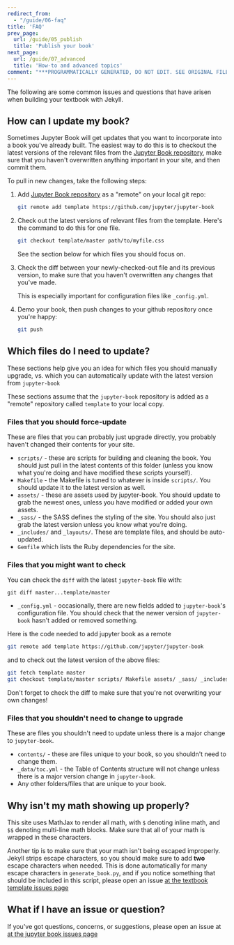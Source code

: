 ```yaml
---
redirect_from:
  - "/guide/06-faq"
title: 'FAQ'
prev_page:
  url: /guide/05_publish
  title: 'Publish your book'
next_page:
  url: /guide/07_advanced
  title: 'How-to and advanced topics'
comment: "***PROGRAMMATICALLY GENERATED, DO NOT EDIT. SEE ORIGINAL FILES IN /content***"
---
```

The following are some common issues and questions that have arisen when
building your textbook with Jekyll.

## How can I update my book?

Sometimes Jupyter Book will get updates that you want to incorporate into
a book you've already built. The easiest way to do this is to checkout the latest
versions of the relevant files from the [Jupyter Book repository](https://github.com/jupyter/jupyter-book),
make sure that you haven't overwritten anything important in your site, and then commit them.

To pull in new changes, take the following steps:

1. Add [Jupyter Book repository](https://github.com/jupyter/jupyter-book) as a "remote" on your local git repo:

   ```bash
   git remote add template https://github.com/jupyter/jupyter-book
   ```

2. Check out the latest versions of relevant files from the template. Here's the command to do this for one file.

   ```bash
   git checkout template/master path/to/myfile.css
   ```

   See the section below for which files you should focus on.

3. Check the diff between your newly-checked-out file and its previous version, to make sure that
   you haven't overwritten any changes that you've made.

   This is especially important for configuration files like `_config.yml`.

4. Demo your book, then push changes to your github repository once you're happy:

   ```bash
   git push
   ```

## Which files do I need to update?

These sections help give you an idea for which files you should manually upgrade, vs. which you can automatically update
with the latest version from `jupyter-book`

These sections assume that the `jupyter-book` repository is added as a "remote" repository called `template` to your local copy.

### Files that you should force-update

These are files that you can probably just upgrade directly, you probably haven't changed their
contents for your site.

* `scripts/` - these are scripts for building and cleaning the book. You should just pull in the latest contents
  of this folder (unless you know what you're doing and have modified these scripts yourself).
* `Makefile` - the Makefile is tuned to whatever is inside `scripts/`. You should update it to the latest version
  as well.
* `assets/` - these are assets used by jupyter-book. You should update to grab the newest ones, unless you have
  modified or added your own assets.
* `_sass/` - the SASS defines the styling of the site. You should also just grab the latest version unless you know
  what you're doing.
* `_includes/` and `_layouts/`. These are template files, and should be auto-updated.
* `Gemfile` which lists the Ruby dependencies for the site.

### Files that you might want to check

You can check the `diff` with the latest `jupyter-book` file with:

```
git diff master...template/master
```

* `_config.yml` - occasionally, there are new fields added to `jupyter-book`'s configuration file. You should
  check that the newer version of `jupyter-book` hasn't added or removed something.

Here is the code needed to add jupyter book as a remote

```bash
git remote add template https://github.com/jupyter/jupyter-book
```

and to check out the latest version of the above files:

```bash
git fetch template master
git checkout template/master scripts/ Makefile assets/ _sass/ _includes/ _layouts/ Gemfile _config.yml
```

Don't forget to check the diff to make sure that you're not overwriting your own changes!

### Files that you shouldn't need to change to upgrade

These are files you shouldn't need to update unless there is a major change to `jupyter-book`.

* `contents/` - these are files unique to your book, so you shouldn't need to change them.
* `_data/toc.yml` - the Table of Contents structure will not change unless there is a major version change in `jupyter-book`.
* Any other folders/files that are unique to your book.


## Why isn't my math showing up properly?

This site uses MathJax to render all math, with `$` denoting inline math,
and `$$` denoting multi-line math blocks. Make sure that all of your math
is wrapped in these characters.

Another tip is to make sure that your math isn't being escaped improperly.
Jekyll strips escape characters, so you should make sure to add **two**
escape characters when needed. This is done automatically for many escape
characters in `generate_book.py`, and if you notice something that should
be included in this script, please open an issue
[at the textbook template issues page](https://github.com/jupyter/jupyter-book/issues)

## What if I have an issue or question?

If you've got questions, concerns, or suggestions, please open an issue at
[at the jupyter book issues page](https://github.com/jupyter/jupyter-book/issues)
